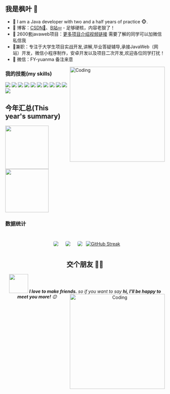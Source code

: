 ## 我是枫叶 🌷

- 🌹 I am a Java developer with two and a half years of practice 🐵.
- :pencil: 博客：[CSDN💬](https://blog.csdn.net/javayoungcoolboy?type=sub&subType=watch)、[B站💤](https://space.bilibili.com/3546643806816949?spm_id_from=333.1007.0.0) - 足够硬核，内容老狠了！
- 🏡 2600套javaweb项目：<a href="https://pan.baidu.com/s/1W4eIlk1EWURvcO45RGrUCg?pwd=6666 " target="_blank">更多项目介绍视频链接</a> 需要了解的同学可以加微信私信我
- 🚀兼职：专注于大学生项目实战开发,讲解,毕业答疑辅导,承接JavaWeb（网站）开发，微信小程序制作，安卓开发以及项目二次开发,欢迎各位同学打扰！
- 💌 微信：FY-yuanma 备注来意

<img align="right" alt="Coding" width="300" src="https://i.pinimg.com/originals/81/17/8b/81178b47a8598f0c81c4799f2cdd4057.gif">

### 我的技能(my skills)   

![](https://img.shields.io/badge/-Java-4C7491?style=flat-square&logo=java&logoColor=fff)
![](https://img.shields.io/badge/-Spring-5FB832?style=flat-square&logo=Spring&logoColor=fff)
![](https://img.shields.io/badge/-Python-3e74a2?style=flat-square&logo=Python&logoColor=fff)
![](https://img.shields.io/badge/-Node.js-339933?style=flat-square&logo=Node.js&logoColor=fff)
![](https://img.shields.io/badge/-Vue-4fc08d?style=flat-square&logo=Vue.js&logoColor=fff)
![](https://img.shields.io/badge/-React-2d98ce?style=flat-square&logo=React&logoColor=fff)
![](https://img.shields.io/badge/-Docker-2496ED?style=flat-square&logo=Docker&logoColor=fff)
![](https://img.shields.io/badge/-Linux-000000?style=flat-square&logo=Linux&logoColor=fff)
![](https://img.shields.io/badge/-MySQL-4479A1?style=flat-square&logo=MySQL&logoColor=fff)
![](https://img.shields.io/badge/-Redis-DC382D?style=flat-square&logo=Redis&logoColor=fff)
![](https://img.shields.io/badge/-Git-E84E31?style=flat-square&logo=Git&logoColor=fff)


## 今年汇总(This year's summary) 

<img align="" height="137px" src="https://github-readme-stats.vercel.app/api?username=Good-Night-Unicorn&hide_title=true&hide_border=true&show_icons=true&include_all_commits=true&line_height=21&bg_color=0,EC6C6C,FFD479,FFFC79,73FA79&theme=graywhite&locale=cn" />
<img align="" height="137px" src="https://github-readme-stats.vercel.app/api/top-langs/?username=Good-Night-Unicorn&hide_title=true&hide_border=true&layout=compact&bg_color=0,73FA79,73FDFF,D783FF&theme=graywhite&locale=cn" />

<h3>数据统计</h3>

<br>
   
<div align="center">
  <div style="display: flex; flex-wrap: wrap; justify-content: center; align-items: center;">
  <img src="https://github-profile-summary-cards.vercel.app/api/cards/profile-details?username=Good-Night-Unicorn&show_icons=true&theme=tokyonight" style="border: 1px solid white; border-radius: 5px; margin: 10px;">
  <img src="https://github-profile-summary-cards.vercel.app/api/cards/stats?username=Good-Night-Unicorn&show_icons=true&theme=tokyonight" style="border: 1px solid white; border-radius: 5px; margin: 10px;">
  <img src="https://github-profile-summary-cards.vercel.app/api/cards/productive-time?username=Good-Night-Unicorn&show_icons=true&theme=tokyonight" style="border: 1px solid white; border-radius: 5px; margin: 10px;">
  <a href="https://git.io/streak-stats"><img src="https://streak-stats.demolab.com?user=Good-Night-Unicorn&theme=tokyonight&locale=pt_BR" alt="GitHub Streak" /></a>
</div>

  
## 交个朋友 👬🏻

<img src="https://media.giphy.com/media/LnQjpWaON8nhr21vNW/giphy.gif" width="60"> <em><b>I love to make friends.</b> so if you want to say <b>hi, I'll be happy to meet you more!</b> 😊</em>
<img align="right" alt="Coding" width="300" src="https://cdn.dribbble.com/users/1277312/screenshots/14733298/media/39b1045e593737587dd60e42c8422d1f.gif" >
